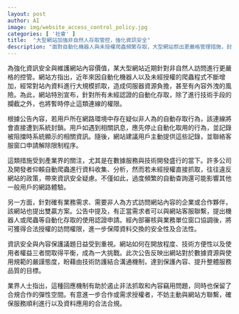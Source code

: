 ```yaml
---
layout: post
author: AI
image: img/website_access_control_policy.jpg
categories: [ '社會' ]
title:  "大型網站加強非自然人存取管控，強化資訊安全"
description: "面對自動化機器人與未授權爬蟲頻繁存取，大型網站祭出更嚴格管理措施，封鎖未經認證的自動存取，保障網站內容安全。業者同時開放認證申請，兼顧資訊安全與商業合作，共同推動合法、安全的資料交換。"
---
```

為強化資訊安全與維護網站內容價值，某大型網站近期針對非自然人訪問進行更嚴格的控管。網站方指出，近年來因自動化機器人以及未經授權的爬蟲程式不斷增加，經常對站內資料進行大規模抓取，造成伺服器資源負擔，甚至有內容外洩的風險。為此，網站特別宣布，針對所有未經認證的自動化存取，除了進行技術手段的攔截之外，也將暫時停止這類連線的權限。

根據公告內容，若用戶所在網路環境中存在疑似非人為的自動存取行為，該連線將會直接遭到系統封鎖。用戶如遇到相關訊息，應先停止自動化取用的行為，並記錄被阻擋時系統顯示的相關資訊。隨後，網站建議用戶主動提供這些記錄，並聯絡客服窗口申請解除限制程序。

這類措施受到產業界的關注，尤其是在數據服務與技術開發盛行的當下。許多公司及開發者仰賴自動爬蟲進行資料收集、分析，然而若未經授權直接抓取，往往違反網站的政策，帶來資訊安全疑慮。不僅如此，過度頻繁的自動查詢還可能影響其他一般用戶的網路體驗。

另一方面，針對確有業務需求、需要非人為方式訪問網站內容的企業或合作夥伴，該網站也提出雙贏方案。公告中提及，有正當需求者可以與網站客服聯繫，提出機器人或爬蟲等自動化存取的使用認證申請。經內部審核與業務單位窗口協調後，將可獲得合法授權的訪問權限，進一步保障資料交換的安全性及合法性。

資訊安全與內容保護議題日益受到重視。網站如何在開放程度、技術方便性以及使用者權益三者間取得平衡，成為一大挑戰。此次公告反映出網站對於數據資源與使用規範的嚴謹態度，盼藉由技術防護結合溝通機制，達到保護內容、提升整體服務品質的目標。

業界人士指出，這種回應機制有助於遏止非法抓取和內容竊用問題，同時也保留了合規合作的彈性空間。有意進一步合作或需求授權者，不妨主動與網站方聯繫，確保服務順利進行以及資料應用的合法合規。